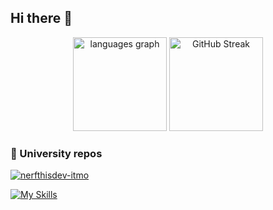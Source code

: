 ## Hi there 👋

<div align="center">
  <img src="https://github-readme-stats.vercel.app/api/top-langs?username=nerfthisdev&locale=en&hide_title=false&layout=compact&card_width=320&langs_count=5&theme=onedark&hide_border=false&order=2" height="150" alt="languages graph"  />
  <a href="https://git.io/streak-stats"><img src="https://github-readme-streak-stats-lilac-tau.vercel.app?user=nerfthisdev&theme=onedark" alt="GitHub Streak" height="150" /></a>
</div>


### 🏢 University repos
[![nerfthisdev-itmo](https://img.shields.io/badge/GitHub-nerfthisdev_itmo-181717?style=for-the-badge&logo=github)](https://github.com/nerfthisdev-itmo)


[![My Skills](https://skillicons.dev/icons?i=java,go,ts,react,git,docker,c,python&theme=light)](https://skillicons.dev)
